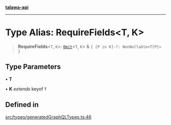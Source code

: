 [**talawa-api**](../../../README.md)

***

# Type Alias: RequireFields\<T, K\>

> **RequireFields**\<`T`, `K`\>: [`Omit`](Omit.md)\<`T`, `K`\> & `{ [P in K]-?: NonNullable<T[P]> }`

## Type Parameters

• **T**

• **K** *extends* keyof `T`

## Defined in

[src/types/generatedGraphQLTypes.ts:46](https://github.com/Suyash878/talawa-api/blob/f376d03c37e9acd046e7cc983947432c95f74442/src/types/generatedGraphQLTypes.ts#L46)
